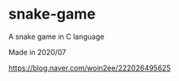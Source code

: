 # snake-game
A snake game in C language

Made in 2020/07

https://blog.naver.com/woin2ee/222026495625
